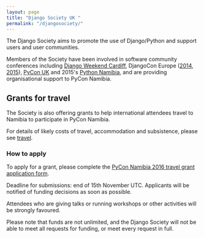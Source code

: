 ```yaml
---
layout: page
title: "Django Society UK "
permalink: "/djangosociety/"
---
```


The Django Society aims to promote the use of Django/Python and support users and user communities.

Members of the Society have been involved in software community conferences including [Django
Weekend Cardiff](http://djangoweekend.org/), DjangoCon Europe ([2014](http://2014.djangocon.eu),
[2015](http://2015.djangocon.eu)), [PyCon UK](http://pycon.org.uk) and 2015's [Python
Namibia](http://python-namibia.org), and are providing organisational support to PyCon Namibia.

## Grants for travel

The Society is also offering grants to help international attendees travel to Namibia to
participate in PyCon Namibia.

For details of likely costs of travel, accommodation and subsistence, please see [travel](/travel).

### How to apply

To apply for a grant, please complete the [PyCon Namibia 2016 travel grant application
form](https://docs.google.com/forms/d/1FalQthYyMzaS7qeCMrNLNw-OEJhGuHgSjIgLdB0LncI/viewform).

Deadline for submissions: end of 15th November UTC. Applicants will be notified of funding
decisions as soon as possible.

Attendees who are giving talks or running workshops or other activities will be strongly favoured.

Please note that funds are not unlimited, and the Django Society will not be able to meet all
requests for funding, or meet every request in full.
